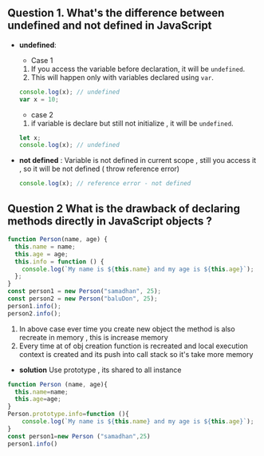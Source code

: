 ## Question 1. What's the difference between undefined and not defined in JavaScript

- **undefined**:

  - Case 1

  1. If you access the variable before declaration, it will be `undefined`.
  2. This will happen only with variables declared using `var`.

  ```javascript
  console.log(x); // undefined
  var x = 10;
  ```

  - case 2

  1.  if variable is declare but still not initialize , it will be `undefined`.

  ```javascript
  let x;
  console.log(x); // undefined
  ```

- **not defined** :
  Variable is not defined in current scope , still you access it , so it will be not defined ( throw reference error)

  ```javascript
  console.log(x); // reference error - not defined
  ```

## Question 2 What is the drawback of declaring methods directly in JavaScript objects ?


```javascript
function Person(name, age) {
  this.name = name;
  this.age = age;
  this.info = function () {
    console.log(`My name is ${this.name} and my age is ${this.age}`);
  };
}
const person1 = new Person("samadhan", 25);
const person2 = new Person("baluDon", 25);
person1.info();
person2.info();
```
1. In above case ever time you  create  new object  the method is also recreate in memory , this is increase memory
2. Every time at of obj creation function is recreated and local execution context is created  and its push into call stack so it's
  take  more memory

- **solution** 
Use prototype , its shared to all instance 
```javascript
function Person (name, age){
  this.name=name;
  this.age=age;
}
Person.prototype.info=function (){
    console.log(`My name is ${this.name} and my age is ${this.age}`);
}
const person1=new Person ("samadhan",25)
person1.info()
